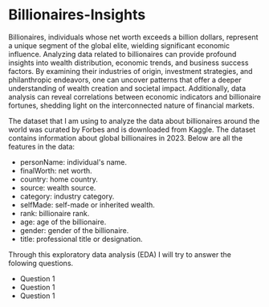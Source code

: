 # Billionaires-Insights

Billionaires, individuals whose net worth exceeds a billion dollars, represent a unique segment of the global elite, wielding significant economic influence. Analyzing data related to billionaires can provide profound insights into wealth distribution, economic trends, and business success factors. By examining their industries of origin, investment strategies, and philanthropic endeavors, one can uncover patterns that offer a deeper understanding of wealth creation and societal impact. Additionally, data analysis can reveal correlations between economic indicators and billionaire fortunes, shedding light on the interconnected nature of financial markets. 

The dataset that I am using to analyze the data about billionaires around the world was curated by Forbes and is downloaded from Kaggle. The dataset contains information about global billionaires in 2023. Below are all the features in the data:

- personName:  individual's name.
- finalWorth: net worth.
- country: home country.
- source: wealth source.
- category: industry category.
- selfMade: self-made or inherited wealth.
- rank: billionaire rank.
- age: age of the billionaire.
- gender: gender of the billionaire.
- title: professional title or designation.

Through this exploratory data analysis (EDA) I will try to answer the folowing questions. 

- Question 1
- Question 1
- Question 1
